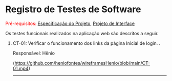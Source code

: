 # Registro de Testes de Software

<span style="color:red">Pré-requisitos: <a href="https://github.com/ICEI-PUC-Minas-PMV-ADS/pmv-ads-2023-2-e1-proj-web-t3-grupo-03/blob/main/documentos/02-Especifica%C3%A7%C3%A3o%20do%20Projeto.md"> Especificação do Projeto</a></span>, <a href="https://github.com/ICEI-PUC-Minas-PMV-ADS/pmv-ads-2023-2-e1-proj-web-t3-grupo-03/blob/main/documentos/04-Projeto%20de%20Interface.md"> Projeto de Interface</a>

Os testes funcionais realizados na aplicação web são descritos a seguir.

<ol>
  <li> CT-01: Verificar o funcionamento dos links da página Inicial de login.	.

  Responsável: Hênio

(https://github.com/heniofontes/wireframesHenio/blob/main/CT-01.mp4)

  </li>
  <hr>
